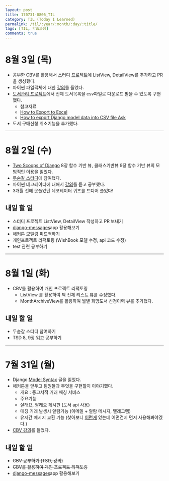 ```yaml
---
layout: post
title: 170731-0806_TIL
category: TIL (Today I Learned)
permalink: /til/:year/:month/:day/:title/
tags: [TIL, 학습과정]
comments: true
---
```


# 8월 3일 (목)
- 공부한 CBV를 활용해서 [스터디 프로젝트](https://github.com/8percent/ramen-prop/pull/5)에 ListView, DetailView를 추가하고 PR을 생성했다.
- 파이썬 파일객체에 대한 [강의](https://nomade.kr/vod/python/96/)를 들었다.
- [도서관리 프로젝트](https://github.com/wayhome25/our-book)에서 전체 도서목록을 csv파일로 다운로드 받을 수 있도록 구현했다.
  - 참고자료
  - [How to Export to Excel](https://simpleisbetterthancomplex.com/tutorial/2016/07/29/how-to-export-to-excel.html)
  - [How to export Django model data into CSV file Ask](https://stackoverflow.com/questions/18685223/how-to-export-django-model-data-into-csv-file)
- 도서 구매신청 취소기능을 추가했다. 

---
# 8월 2일 (수)
- [Two Scoops of Django](https://www.twoscoopspress.com/products/two-scoops-of-django-1-11) 8장 함수 기반 뷰, 클래스기반뷰 9장 함수 기반 뷰의 모범적인 이용을 읽었다.
- [두숟갈 스터디](https://8percent.github.io/2017-06-30/%EC%8A%A4%ED%84%B0%EB%94%94%EC%8B%9C%EC%9E%91/)에 참여했다.
- 파이썬 데코레이터에 대해서 [강의](https://nomade.kr/vod/python/102/)를 듣고 공부했다.
- 3개월 전에 못풀었던 데코레이터 퀴즈를 드디어 풀었다!

## 내일 할 일
- 스터디 프로젝트 ListView, DetailView 작성하고 PR 보내기
- [django-messages](http://django-messages.readthedocs.io/en/latest/)app 활용해보기
- 해커톤 모델링 피드백하기
- 개인프로젝트 리팩토링 (WishBook 모델 수정, api 코드 수정)
- test 관련 공부하기

---
# 8월 1일 (화)
- CBV를 활용하여 개인 프로젝트 리팩토링
  - ListView 를 활용하여 책 전체 리스트 뷰를 수정했다.
  - MonthArchiveView를 활용하여 월별 희망도서 신청이력 뷰를 추가했다.

## 내일 할 일
- 두숟갈 스터디 참여하기
- TSD 8, 9장 읽고 공부하기

---

# 7월 31일 (월)
- Django [Model Syntax](http://nukggul.tistory.com/17) 글을 읽었다.
- 해커톤을 앞두고 팀원들과 무엇을 구현할지 이야기했다.
  - 개요 : 중고서적 거래 매칭 서비스
  - 주요기능
  - 살래요, 팔래요 게시판 (도서 api 사용)
  - 매칭 거래 발생시 알람기능 (이메일 + 알람 메시지, 텔레그램)
  - 유저간 메시지 교환 기능 (찾아보니 [이런게](http://django-messages.readthedocs.io/en/latest/) 있는데 어떤건지 먼저 사용해봐야겠다.)
- [CBV 강의](https://nomade.kr/vod/cbv/138/)를 들었다.

## 내일 할 일
- ~~CBV 공부하기 (TSD, 강의)~~
- ~~CBV를 활용하여 개인 프로젝트 리팩토링~~
- [django-messages](http://django-messages.readthedocs.io/en/latest/)app 활용해보기
